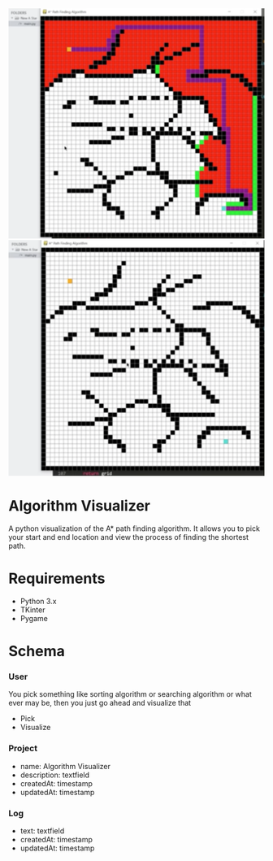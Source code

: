 <img src="Imgs/Screenshot 2022-09-16 at 00.04.51.png" width="1000">
<img src="Imgs/Screenshot.png" width="1000">



# Algorithm Visualizer
A python visualization of the A* path finding algorithm. It allows you to pick your start and end location and view the process of finding the shortest path.

# Requirements
- Python 3.x
- TKinter
- Pygame

# Schema

### User

You pick something like sorting algorithm or searching algorithm or what ever may be, then you just go ahead and visualize that

- Pick
- Visualize

### Project

- name: Algorithm Visualizer 
- description: textfield
- createdAt: timestamp
- updatedAt: timestamp

### Log
- text: textfield
- createdAt: timestamp
- updatedAt: timestamp
